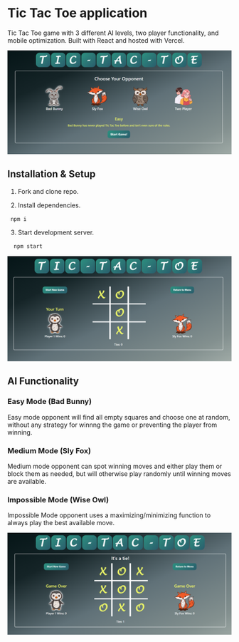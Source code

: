 # Tic Tac Toe application

Tic Tac Toe game with 3 different AI levels, two player functionality, and mobile optimization. Built with React and hosted with Vercel.

![Image showing the menu screen with 3 AI opponents, 1 human opponent, difficuklty description, and start button](./screenshots/Menu.png)

## Installation & Setup

1. Fork and clone repo.

2. Install dependencies.

  ```sh
   npm i
   ```

3. Start development server.

 ```sh
   npm start
   ```

![Image showing game in progress with player icons, number of wins and ties, and start new game and return to menu buttons](./screenshots/Gameplay.png)

## AI Functionality

### Easy Mode (Bad Bunny)
Easy mode opponent will find all empty squares and choose one at random, without any strategy for winnng the game or preventing the player from winning.

### Medium Mode (Sly Fox)
Medium mode opponent can spot winning moves and either play them or block them as needed, but will otherwise play randomly until winning moves are available.

### Impossible Mode (Wise Owl)
Impossible Mode opponent uses a maximizing/minimizing function to always play the best available move.

![Image showing End of Game (in this case a tie)](./screenshots/Game%20Over.png)